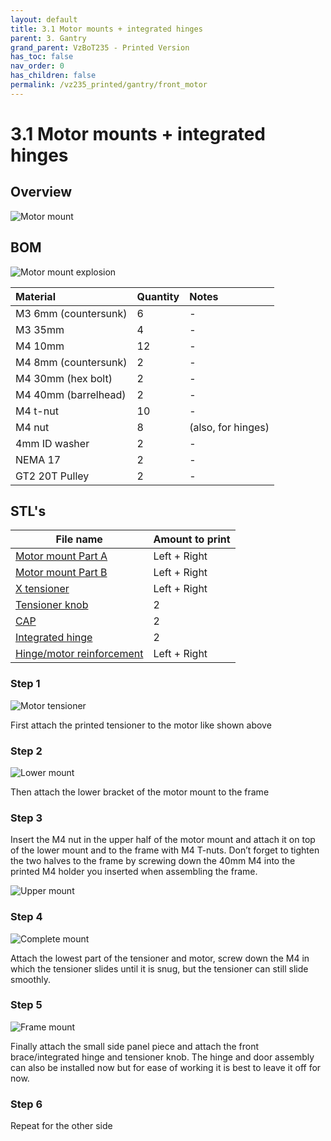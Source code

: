 ```yaml
---
layout: default
title: 3.1 Motor mounts + integrated hinges
parent: 3. Gantry
grand_parent: VzBoT235 - Printed Version
has_toc: false
nav_order: 0
has_children: false
permalink: /vz235_printed/gantry/front_motor
---
```


# 3.1 Motor mounts + integrated hinges

## Overview

![Motor mount](../../assets/images/manual/vz235_printed/gantry/motor_mount.png)

## BOM

![Motor mount explosion](../../assets/images/manual/vz235_printed/gantry/motor_mount_detail.png)

| Material             | Quantity | Notes              |
|:---------------------|:---------|:-------------------|
| M3 6mm (countersunk) | 6        | -                  |
| M3 35mm              | 4        | -                  |
| M4 10mm              | 12       | -                  |
| M4 8mm (countersunk) | 2        | -                  |
| M4 30mm (hex bolt)   | 2        | -                  |
| M4 40mm (barrelhead) | 2        | -                  |
| M4 t-nut             | 10       | -                  |
| M4 nut               | 8        | (also, for hinges) |
| 4mm ID washer        | 2        | -                  |
| NEMA 17              | 2        | -                  |
| GT2 20T Pulley       | 2        | -                  |

## STL's

| File name | Amount to print |
|-----------|-----------------|
| <a href="https://github.com/VzBoT3D/VzBoT-Vz235/blob/main/Assemblies%20%26%20STL/Frame/Frame%20brace.stl" target="_blank">Motor mount Part A</a> | Left + Right |
| <a href="https://github.com/VzBoT3D/VzBoT-Vz235/blob/main/Assemblies%20%26%20STL/Frame/Frame%20brace.stl" target="_blank">Motor mount Part B</a> | Left + Right |
| <a href="https://github.com/VzBoT3D/VzBoT-Vz235/blob/main/Assemblies%20%26%20STL/Frame/Frame%20brace.stl" target="_blank">X tensioner</a> | Left + Right |
| <a href="https://github.com/VzBoT3D/VzBoT-Vz235/blob/main/Assemblies%20%26%20STL/Frame/Frame%20brace.stl" target="_blank">Tensioner knob</a> | 2 |
| <a href="https://github.com/VzBoT3D/VzBoT-Vz235/blob/main/Assemblies%20%26%20STL/Frame/Frame%20brace.stl" target="_blank">CAP</a> | 2 |
| <a href="https://github.com/VzBoT3D/VzBoT-Vz235/blob/main/Assemblies%20%26%20STL/Frame/Frame%20brace.stl" target="_blank">Integrated hinge</a> | 2 |
| <a href="https://github.com/VzBoT3D/VzBoT-Vz235/blob/main/Assemblies%20%26%20STL/Frame/Frame%20brace.stl" target="_blank">Hinge/motor reinforcement</a> | Left + Right |

### Step 1

![Motor tensioner](../../assets/images/manual/vz235_printed/gantry/motor_tensioner.png)

First attach the printed tensioner to the motor like shown above

### Step 2

![Lower mount](../../assets/images/manual/vz235_printed/gantry/motor_lower_mount.png)

Then attach the lower bracket of the motor mount to the frame

### Step 3

Insert the M4 nut in the upper half of the motor mount and attach it on top of the lower mount and to the frame with M4 T-nuts. Don’t forget to tighten the two halves to the frame by screwing down the 40mm M4 into the printed M4 holder you inserted when assembling the frame.

![Upper mount](../../assets/images/manual/vz235_printed/gantry/motor_upper_mount.png)

### Step 4

![Complete mount](../../assets/images/manual/vz235_printed/gantry/motor_complete_mount.png)

Attach the lowest part of the tensioner and motor, screw down the M4 in which the tensioner slides until it is snug, but the tensioner can still slide smoothly.

### Step 5

![Frame mount](../../assets/images/manual/vz235_printed/gantry/motor_frame_mount.png)

Finally attach the small side panel piece and attach the front brace/integrated hinge and tensioner knob. The hinge and door assembly can also be installed now but for ease of working it is best to leave it off for now.

### Step 6

Repeat for the other side
